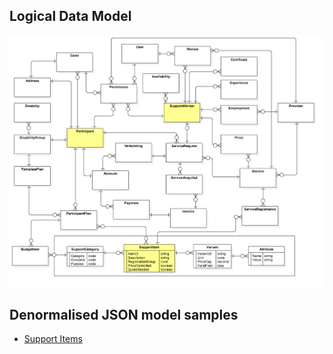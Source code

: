 ## Logical Data Model

![Logical Data Model](DataModel.png)

## Denormalised JSON model samples

* [Support Items](docs/SupportItemsAndVariants.md)
